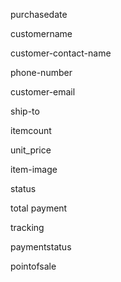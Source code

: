 purchasedate 

customername

customer-contact-name

phone-number

customer-email

ship-to

itemcount

unit_price

item-image

status

total payment

tracking

paymentstatus

pointofsale